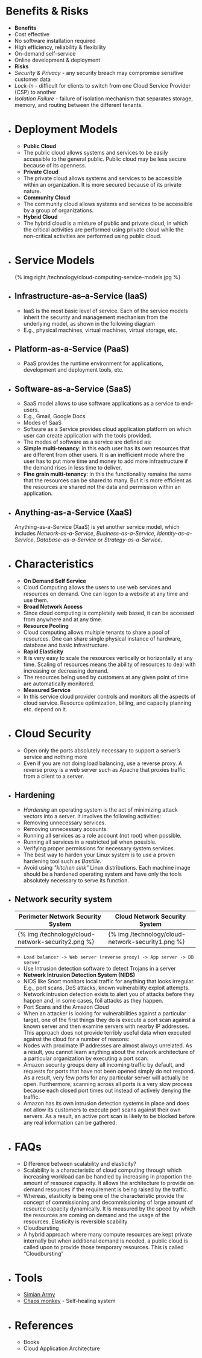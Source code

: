 # Benefits & Risks

* **Benefits**
* Cost effective
* No software installation required
* High efficiency, reliability & flexibility
* On-demand self-service
* Online development & deployment
* **Risks**
* *Security & Privacy* - any security breach may compromise sensitive customer data
* *Lock-In* - difficult for clients to switch from one Cloud Service Provider (CSP) to another
* *Isolation Failure* - failure of isolation mechanism that separates storage, memory, and routing between the different tenants.
- # Deployment Models
  
  * **Public Cloud**
  * The public cloud allows systems and services to be easily accessible to the general public. Public cloud may be less secure because of its openness.
  * **Private Cloud**
  * The private cloud allows systems and services to be accessible within an organization. It is more secured because of its private nature.
  * **Community Cloud**
  * The community cloud allows systems and services to be accessible by a group of organizations.
  * **Hybrid Cloud**
  * The hybrid cloud is a mixture of public and private cloud, in which the critical activities are performed using private cloud while the non-critical activities are performed using public cloud.
- # Service Models
  
  {% img right /technology/cloud-computing-service-models.jpg %}
- ## Infrastructure-as–a-Service (IaaS)
  
  * IaaS is the most basic level of service. Each of the service models inherit the security and management mechanism from the underlying model, as shown in the following diagram
  * E.g., physical machines, virtual machines, virtual storage, etc.
- ## Platform-as-a-Service (PaaS)
  
  * PaaS provides the runtime environment for applications, development and deployment tools, etc.
- ## Software-as-a-Service (SaaS)
  
  * SaaS model allows to use software applications as a service to end-users.
  * E.g., Gmail, Google Docs
  * Modes of SaaS
  * Software as a Service provides cloud application platform on which user can create application with the tools provided. 
  * The modes of software as a service are defined as:
  * **Simple multi-tenancy**: in this each user has its own resources that are different from other users. It is an inefficient mode where the user has to put more time and money to add more infrastructure if the demand rises in less time to deliver. 
  * **Fine grain multi-tenancy**: in this the functionality remains the same that the resources can be shared to many. But it is more efficient as the resources are shared not the data and permission within an application.
- ## Anything-as-a-Service (XaaS)
  
  Anything-as-a-Service (XaaS) is yet another service model, which includes *Network-as-a-Service*, *Business-as-a-Service*, *Identity-as-a-Service*, *Database-as-a-Service* or *Strategy-as-a-Service*.
- # Characteristics
  
  * **On Demand Self Service**
  * Cloud Computing allows the users to use web services and resources on demand. One can logon to a website at any time and use them.
  * **Broad Network Access**
  * Since cloud computing is completely web based, it can be accessed from anywhere and at any time.
  * **Resource Pooling**
  * Cloud computing allows multiple tenants to share a pool of resources. One can share single physical instance of hardware, database and basic infrastructure.
  * **Rapid Elasticity**
  * It is very easy to scale the resources vertically or horizontally at any time. Scaling of resources means the ability of resources to deal with increasing or decreasing demand.
  * The resources being used by customers at any given point of time are automatically monitored.
  * **Measured Service**
  * In this service cloud provider controls and monitors all the aspects of cloud service. Resource optimization, billing, and capacity planning etc. depend on it.
- # Cloud Security
  
  * Open only the ports absolutely necessary to support a server’s service and nothing more
  * Even if you are not doing load balancing, use a reverse proxy. A reverse proxy is a web server such as Apache that proxies traffic from a client to a server.
- ## Hardening
  
  * _Hardening_ an operating system is the act of minimizing attack vectors into a server. It involves the following activities:
  * Removing unnecessary services.
  * Removing unnecessary accounts.
  * Running all services as a role account (not root) when possible.
  * Running all services in a restricted jail when possible.
  * Verifying proper permissions for necessary system services.
  * The best way to harden your Linux system is to use a proven hardening tool such as *Bastille*.
  * Avoid using _"kitchen sink”_ Linux distributions. Each machine image should be a hardened operating system and have only the tools absolutely necessary to serve its function.
- ## Network security system
  
  | Perimeter Network Security System | Cloud Network Security System |
  | ---- | ---- |
  | {% img /technology/cloud-network-security2.png %} | {% img /technology/cloud-network-security1.png %} |
  
  * `Load balancer -> Web server (reverse proxy) -> App server -> DB server`
  * Use Intrusion detection software to detect Trojans in a server
  * __Network Intrusion Detection System (NIDS)__
  * NIDS like Snort monitors local traffic for anything that looks irregular. E.g., port scans, DoS attacks, known vulnerability exploit attempts.
  * Network intrusion detection exists to alert you of attacks before they happen and, in some cases, foil attacks as they happen.
  * Port Scans and the Amazon Cloud
  * When an attacker is looking for vulnerabilities against a particular target, one of the first things they do is execute a port scan against a known server and then examine servers with nearby IP addresses. This approach does not provide terribly useful data when executed against the cloud for a number of reasons:    
  * Nodes with proximate IP addresses are almost always unrelated. As a result, you cannot learn anything about the network architecture of a particular organization by executing a port scan.
  * Amazon security groups deny all incoming traffic by default, and requests for ports that have not been opened simply do not respond. As a result, very few ports for any particular server will actually be open. Furthermore, scanning across all ports is a very slow process because each closed port times out instead of actively denying the traffic.
  * Amazon has its own intrusion detection systems in place and does not allow its customers to execute port scans against their own servers. As a result, an active port scan is likely to be blocked before any real information can be gathered.
- # FAQs
  
  * Difference between scalability and elasticity?
  * Scalability is a characteristic of cloud computing through which increasing workload can be handled by increasing in proportion the amount of resource capacity. It allows the architecture to provide on demand resources if the requirement is being raised by the traffic. 
  * Whereas, elasticity is being one of the characteristic provide the concept of commissioning and decommissioning of large amount of resource capacity dynamically. It is measured by the speed by which the resources are coming on demand and the usage of the resources. Elasticity is reversible scability
  * Cloudbursting
  * A hybrid approach where many compute resources are kept private internally but when additional demand is needed, a public cloud is called upon to provide those temporary resources. This is called “Cloudbursting”
- # Tools
  
  * [Simian Army](http://techblog.netflix.com/2011/07/netflix-simian-army.html)
  * [Chaos monkey](http://techblog.netflix.com/2012/07/chaos-monkey-released-into-wild.html) - Self-healing system
- # References
  
  * Books
  * Cloud Application Architecture